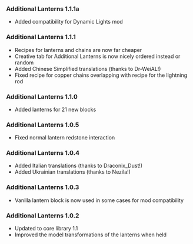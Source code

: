 ### Additional Lanterns 1.1.1a
- Added compatibility for Dynamic Lights mod

### Additional Lanterns 1.1.1
- Recipes for lanterns and chains are now far cheaper
- Creative tab for Additional Lanterns is now nicely ordered instead or random
- Added Chinese Simplified translations (thanks to Dr-WeiAL!)
- Fixed recipe for copper chains overlapping with recipe for the lightning rod

### Additional Lanterns 1.1.0
- Added lanterns for 21 new blocks

### Additional Lanterns 1.0.5
- Fixed normal lantern redstone interaction

### Additional Lanterns 1.0.4
- Added Italian translations (thanks to Draconix_Dust!)
- Added Ukrainian translations (thanks to Nezila!)

### Additional Lanterns 1.0.3
- Vanilla lantern block is now used in some cases for mod compatibility

### Additional Lanterns 1.0.2
- Updated to core library 1.1
- Improved the model transformations of the lanterns when held
